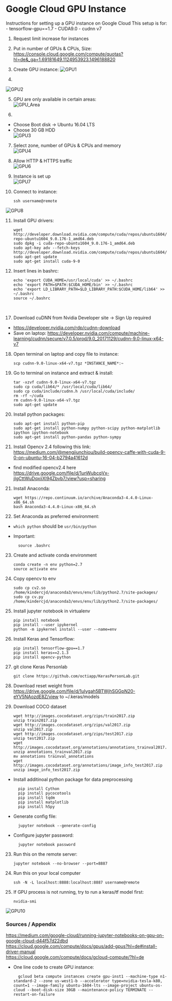 # Google Cloud GPU Instance
Instructions for setting up a GPU instance on Google Cloud
This setup is for:
	- tensorflow-gpu==1.7
	- CUDA9.0
	- cudnn v7
1. Request limit increase for instances  
2. Put in number of GPUs & CPUs, Size:  
https://console.cloud.google.com/compute/quotas?hl=de&_ga=1.69181649.1124953923.1496188820  

3. Create GPU instance:
![GPU1](images/GPU_1.png)  

4.  
![GPU2](images/GPU_2.png)  

5. GPU are only available in certain areas:  
![GPU_Area](images/GPU_area.png)  

6.  
- Choose Boot disk -> Ubuntu 16.04 LTS  
- Choose 30 GB HDD  
![GPU3](images/GPU_3.png)  

7. Select zone, number of GPUs & CPUs and memory  
![GPU4](images/GPU_4.png)  

8. Allow HTTP & HTTPS traffic  
![GPU6](images/GPU_6.png)  

9. Instance is set up  
![GPU7](images/GPU_7.png)  

10. Connect to instance:    

		ssh username@remote  

![GPU8](images/GPU_8.png)  

11. Install GPU drivers: 

		wget http://developer.download.nvidia.com/compute/cuda/repos/ubuntu1604/x86_64/cuda-repo-ubuntu1604_9.0.176-1_amd64.deb
		sudo dpkg -i cuda-repo-ubuntu1604_9.0.176-1_amd64.deb
		sudo apt-key adv --fetch-keys http://developer.download.nvidia.com/compute/cuda/repos/ubuntu1604/x86_64/7fa2af80.pub
		sudo apt-get update  
		sudo apt-get install cuda-9-0  

16. Insert lines in bashrc:  
 
		echo 'export CUDA_HOME=/usr/local/cuda' >> ~/.bashrc  
		echo 'export PATH=$PATH:$CUDA_HOME/bin' >> ~/.bashrc  
		echo 'export LD_LIBRARY_PATH=$LD_LIBRARY_PATH:$CUDA_HOME/lib64' >> ~/.bashrc  
		source ~/.bashrc
 

17. Download cuDNN from Nvidia Developer site -> Sign Up required  
- https://developer.nvidia.com/rdp/cudnn-download  
- Save on laptop: 
https://developer.nvidia.com/compute/machine-learning/cudnn/secure/v7.0.5/prod/9.0_20171129/cudnn-9.0-linux-x64-v7

18. Open terminal on laptop and copy file to instance:  
 
		scp cudnn-9.0-linux-x64-v7.tgz *INSTANCE_NAME*:~


19. Go to terminal on instance and extract & install:  
 
		tar -xzvf cudnn-9.0-linux-x64-v7.tgz  
		sudo cp cuda/lib64/* /usr/local/cuda/lib64/  
		sudo cp cuda/include/cudnn.h /usr/local/cuda/include/  
		rm -rf ~/cuda  
		rm cudnn-9.0-linux-x64-v7.tgz  
		sudo apt-get update   

20. Install python packages:  

		sudo apt-get install python-pip  
		sudo apt-get install python-numpy python-scipy python-matplotlib ipython ipython-notebook  
		sudo apt-get install python-pandas python-sympy 
		
21. Install Opencv 2.4 following this link: https://medium.com/@mengjiunchiou/build-opencv-caffe-with-cuda-9-0-on-ubuntu-16-04-b2794a41612d
- find modified opencv2.4 here https://drive.google.com/file/d/1unWubcqVx-jIgCttWuDqxiiXl94Zbvb7/view?usp=sharing

21. Install Anaconda:  
 
		wget https://repo.continuum.io/archive/Anaconda3-4.4.0-Linux-x86_64.sh  
		bash Anaconda3-4.4.0-Linux-x86_64.sh   

22. Set Anaconda as preferred environment:  
- `which python` should be `usr/bin/python`  

- Important:  

		source .bashrc  
23. Create and activate conda environment

		conda create -n env python=2.7
		source activate env
		
23. Copy opencv to env

		sudo cp cv2.so /home/kindercjd/anaconda3/envs/env/lib/python2.7/site-packages/
		sudo cp cv.py /home/kindercjd/anaconda3/envs/env/lib/python2.7/site-packages/
		
24. Install jupyter notebook in virtualenv

		pip install notebook
		pip install --user ipykernel
		python -m ipykernel install --user --name=env
		
25. Install Keras and Tensorflow:
		
		pip install tensorflow-gpu==1.7
		pip install keras==2.1.3
		pip install opencv-python

26. git clone Keras Personlab
		
		git clone https://github.com/octiapp/KerasPersonLab.git
		
27. Download reset weight from https://drive.google.com/file/d/1ulygah5BTWjhSGGpN20-eYV5NAozdE8Z/view to ~/.keras/models

28. Download COCO dataset

		wget http://images.cocodataset.org/zips/train2017.zip
		unzip train2017.zip
		wget http://images.cocodataset.org/zips/val2017.zip
		unzip val2017.zip
		wget http://images.cocodataset.org/zips/test2017.zip
		unzip test2017.zip
		wget http://images.cocodataset.org/annotations/annotations_trainval2017.zip
		unzip annotations_trainval2017.zip
		mv annotations trainval_annotations
		wget http://images.cocodataset.org/annotations/image_info_test2017.zip
		unzip image_info_test2017.zip

- Install additinoal python package for data preprocessing

		pip install Cython
		pip install pycocotools
		pip install tqdm
		pip install matplotlib
		pip install h5py
		
- Generate config file:  

		jupyter notebook --generate-config
		
- Configure jupyter password:  

		jupyter notebook password  
		
23. Run this on the remote server:  
		
		jupyter notebook --no-browser --port=8887

24. Run this on your local computer

		ssh -N -L localhost:8888:localhost:8887 username@remote
		
		

		
26. If GPU process is not running, try to run a keras/tf model first:  

		nvidia-smi  
		
![GPU10](images/GPU_10.png) 


### Sources / Appendix

https://medium.com/google-cloud/running-jupyter-notebooks-on-gpu-on-google-cloud-d44f57d22dbd  
https://cloud.google.com/compute/docs/gpus/add-gpus?hl=de#install-driver-manual  
https://cloud.google.com/compute/docs/gcloud-compute/?hl=de  

- One line code to create GPU instance:

		gcloud beta compute instances create gpu-inst1 --machine-type n1-standard-2 --zone us-west1-b --accelerator type=nvidia-tesla-k80, count=1 --image-family ubuntu-1604-lts --image-project ubuntu-os-cloud --boot-disk-size 30GB --maintenance-policy TERMINATE --restart-on-failure




		

		
		



